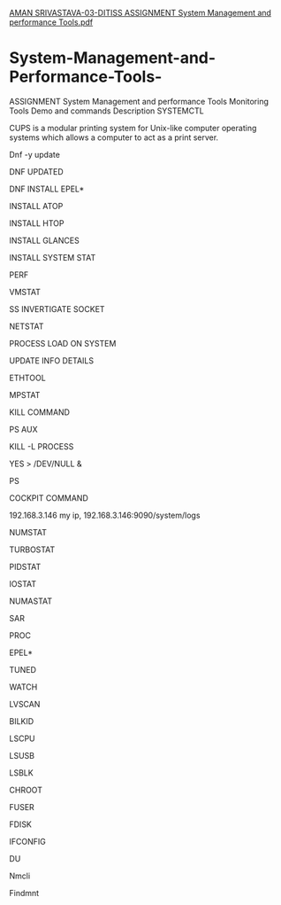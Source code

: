 [AMAN SRIVASTAVA-03-DITISS ASSIGNMENT System Management and performance Tools.pdf](https://github.com/amansrivastava02/System-Management-and-Performance-Tools-/files/11364060/AMAN.SRIVASTAVA-03-DITISS.ASSIGNMENT.System.Management.and.performance.Tools.pdf)
# System-Management-and-Performance-Tools-
ASSIGNMENT System Management and performance Tools
Monitoring Tools Demo and commands Description 
SYSTEMCTL

CUPS is a modular printing system for Unix-like computer operating systems which allows a computer to act as a print server.







Dnf -y update

DNF UPDATED 


DNF INSTALL EPEL*

INSTALL ATOP




INSTALL HTOP



INSTALL GLANCES















INSTALL SYSTEM STAT

PERF


VMSTAT









SS INVERTIGATE SOCKET


NETSTAT







PROCESS LOAD ON SYSTEM


UPDATE INFO DETAILS











ETHTOOL















MPSTAT

KILL COMMAND


PS AUX






KILL -L PROCESS
















YES > /DEV/NULL & 


PS




COCKPIT COMMAND





192.168.3.146 my ip, 192.168.3.146:9090/system/logs










NUMSTAT 


TURBOSTAT


PIDSTAT
















IOSTAT

NUMASTAT




SAR


PROC


EPEL*
















TUNED



WATCH



LVSCAN



BILKID



LSCPU



LSUSB









LSBLK



CHROOT





FUSER















FDISK



IFCONFIG





DU




Nmcli














Findmnt



